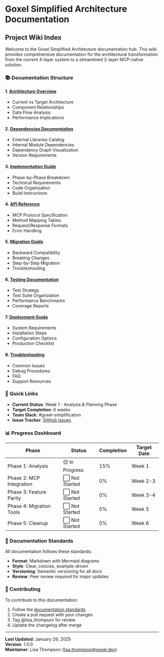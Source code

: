 # Goxel Simplified Architecture Documentation

## Project Wiki Index

Welcome to the Goxel Simplified Architecture documentation hub. This wiki provides comprehensive documentation for the architectural transformation from the current 4-layer system to a streamlined 2-layer MCP-native solution.

### 📚 Documentation Structure

#### 1. [Architecture Overview](01_ARCHITECTURE_OVERVIEW.md)
- Current vs Target Architecture
- Component Relationships
- Data Flow Analysis
- Performance Implications

#### 2. [Dependencies Documentation](02_DEPENDENCIES.md)
- External Libraries Catalog
- Internal Module Dependencies
- Dependency Graph Visualization
- Version Requirements

#### 3. [Implementation Guide](03_IMPLEMENTATION_GUIDE.md)
- Phase-by-Phase Breakdown
- Technical Requirements
- Code Organization
- Build Instructions

#### 4. [API Reference](04_API_REFERENCE.md)
- MCP Protocol Specification
- Method Mapping Tables
- Request/Response Formats
- Error Handling

#### 5. [Migration Guide](05_MIGRATION_GUIDE.md)
- Backward Compatibility
- Breaking Changes
- Step-by-Step Migration
- Troubleshooting

#### 6. [Testing Documentation](06_TESTING.md)
- Test Strategy
- Test Suite Organization
- Performance Benchmarks
- Coverage Reports

#### 7. [Deployment Guide](07_DEPLOYMENT.md)
- System Requirements
- Installation Steps
- Configuration Options
- Production Checklist

#### 8. [Troubleshooting](08_TROUBLESHOOTING.md)
- Common Issues
- Debug Procedures
- FAQ
- Support Resources

### 🎯 Quick Links

- **Current Status**: Week 1 - Analysis & Planning Phase
- **Target Completion**: 6 weeks
- **Team Slack**: #goxel-simplification
- **Issue Tracker**: [GitHub Issues](https://github.com/goxel/issues)

### 📊 Progress Dashboard

| Phase | Status | Completion | Target Date |
|-------|--------|------------|-------------|
| Phase 1: Analysis | 🟡 In Progress | 15% | Week 1 |
| Phase 2: MCP Integration | ⬜ Not Started | 0% | Week 2-3 |
| Phase 3: Feature Parity | ⬜ Not Started | 0% | Week 3-4 |
| Phase 4: Migration Tools | ⬜ Not Started | 0% | Week 5 |
| Phase 5: Cleanup | ⬜ Not Started | 0% | Week 6 |

### 🔧 Documentation Standards

All documentation follows these standards:
- **Format**: Markdown with Mermaid diagrams
- **Style**: Clear, concise, example-driven
- **Versioning**: Semantic versioning for all docs
- **Review**: Peer review required for major updates

### 📝 Contributing

To contribute to this documentation:
1. Follow the [documentation standards](standards/DOCUMENTATION_STANDARDS.md)
2. Create a pull request with your changes
3. Tag @lisa_thompson for review
4. Update the changelog after merge

---

**Last Updated**: January 29, 2025  
**Version**: 1.0.0  
**Maintainer**: Lisa Thompson (lisa.thompson@goxel.dev)